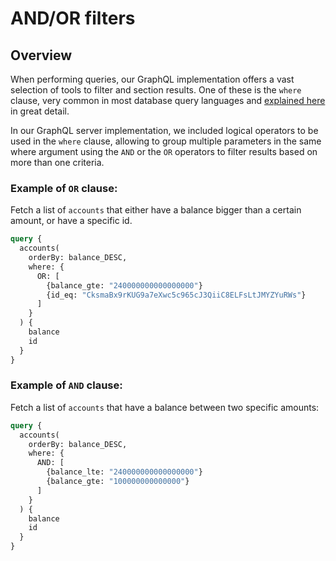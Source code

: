 # AND/OR filters

## Overview

When performing queries, our GraphQL implementation offers a vast selection of tools to filter and section results. One of these is the `where` clause, very common in most database query languages and [explained here](../../tutorial/graphql/queries.md#the-where-argument) in great detail.

In our GraphQL server implementation, we included logical operators to be used in the `where` clause, allowing to group multiple parameters in the same where argument using the `AND` or the `OR` operators to filter results based on more than one criteria.

### Example of `OR` clause:

Fetch a list of `accounts` that either have a balance bigger than a certain amount, or have a specific id.

```graphql
query {
  accounts(
    orderBy: balance_DESC, 
    where: {
      OR: [
        {balance_gte: "240000000000000000"}
        {id_eq: "CksmaBx9rKUG9a7eXwc5c965cJ3QiiC8ELFsLtJMYZYuRWs"}
      ]
    }
  ) {
    balance
    id
  }
}

```

### Example of `AND` clause:

Fetch a list of `accounts` that have a balance between two specific amounts:

```graphql
query {
  accounts(
    orderBy: balance_DESC, 
    where: {
      AND: [
        {balance_lte: "240000000000000000"}
        {balance_gte: "100000000000000"}
      ]
    }
  ) {
    balance
    id
  }
}

```
